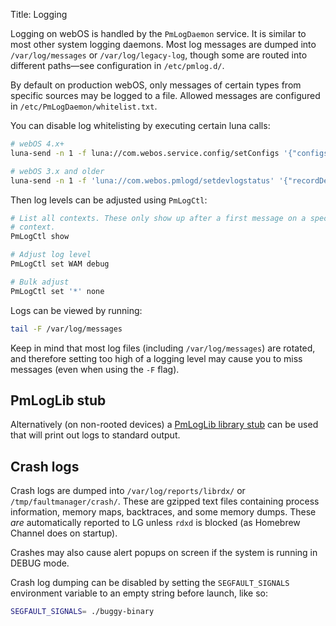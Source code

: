 Title: Logging

Logging on webOS is handled by the `PmLogDaemon` service. It is similar to most
other system logging daemons. Most log messages are dumped into
`/var/log/messages` or `/var/log/legacy-log`, though some are routed into different paths&mdash;see
configuration in `/etc/pmlog.d/`.

By default on production webOS, only messages of certain types from specific
sources may be logged to a file. Allowed messages are configured in `/etc/PmLogDaemon/whitelist.txt`.

You can disable log whitelisting by executing certain luna calls:
```sh
# webOS 4.x+
luna-send -n 1 -f luna://com.webos.service.config/setConfigs '{"configs":{"system.collectDevLogs":true}}'

# webOS 3.x and older
luna-send -n 1 -f 'luna://com.webos.pmlogd/setdevlogstatus' '{"recordDevLogs":true}'
```

Then log levels can be adjusted using `PmLogCtl`:
```sh
# List all contexts. These only show up after a first message on a specific
# context.
PmLogCtl show

# Adjust log level
PmLogCtl set WAM debug

# Bulk adjust
PmLogCtl set '*' none
```

Logs can be viewed by running:
```sh
tail -F /var/log/messages
```

Keep in mind that most log files (including `/var/log/messages`) are rotated,
and therefore setting too high of a logging level may cause you to miss
messages (even when using the `-F` flag).

## PmLogLib stub
Alternatively (on non-rooted devices) a
[PmLogLib library stub](https://github.com/webosbrew/meta-lg-webos-ndk#system-library-logging) can be used that will print out logs to standard output.

## Crash logs
Crash logs are dumped into `/var/log/reports/librdx/` or
`/tmp/faultmanager/crash/`. These are gzipped text files containing process
information, memory maps, backtraces, and some memory dumps. These *are*
automatically reported to LG unless `rdxd` is blocked (as
Homebrew Channel does on startup).

Crashes may also cause alert popups on screen if the system is running in DEBUG
mode.

Crash log dumping can be disabled by setting the `SEGFAULT_SIGNALS` environment
variable to an empty string before launch, like so:
```sh
SEGFAULT_SIGNALS= ./buggy-binary
```
